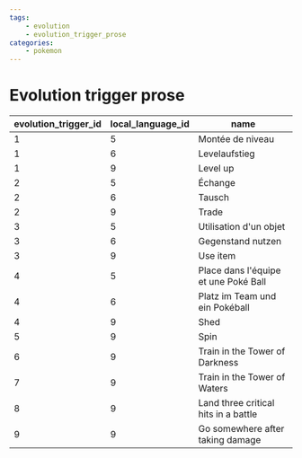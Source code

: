 ```yaml
---
tags:
    - evolution
    - evolution_trigger_prose
categories:
    - pokemon
---
```


# Evolution trigger prose

| evolution_trigger_id | local_language_id |                 name                 |
|----------------------|-------------------|--------------------------------------|
| 1                    | 5                 | Montée de niveau                     |
| 1                    | 6                 | Levelaufstieg                        |
| 1                    | 9                 | Level up                             |
| 2                    | 5                 | Échange                              |
| 2                    | 6                 | Tausch                               |
| 2                    | 9                 | Trade                                |
| 3                    | 5                 | Utilisation d'un objet               |
| 3                    | 6                 | Gegenstand nutzen                    |
| 3                    | 9                 | Use item                             |
| 4                    | 5                 | Place dans l'équipe et une Poké Ball |
| 4                    | 6                 | Platz im Team und ein Pokéball       |
| 4                    | 9                 | Shed                                 |
| 5                    | 9                 | Spin                                 |
| 6                    | 9                 | Train in the Tower of Darkness       |
| 7                    | 9                 | Train in the Tower of Waters         |
| 8                    | 9                 | Land three critical hits in a battle |
| 9                    | 9                 | Go somewhere after taking damage     |
